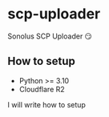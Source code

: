 # scp-uploader
Sonolus SCP Uploader 😏

## How to setup
- Python >= 3.10
- Cloudflare R2

I will write how to setup